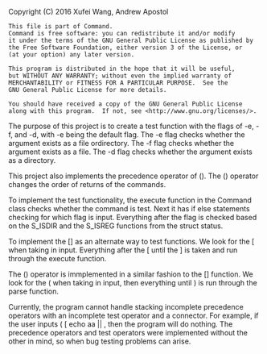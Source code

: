 Copyright (C) 2016  Xufei Wang, Andrew Apostol

    This file is part of Command.
    Command is free software: you can redistribute it and/or modify
    it under the terms of the GNU General Public License as published by
    the Free Software Foundation, either version 3 of the License, or
    (at your option) any later version.

    This program is distributed in the hope that it will be useful,
    but WITHOUT ANY WARRANTY; without even the implied warranty of
    MERCHANTABILITY or FITNESS FOR A PARTICULAR PURPOSE.  See the
    GNU General Public License for more details.

    You should have received a copy of the GNU General Public License
    along with this program.  If not, see <http://www.gnu.org/licenses/>.

The purpose of this project is to create a test function with the flags of 
-e, -f, and -d, with -e being the default flag. The -e flag checks whether 
the argument exists as a file ordirectory. The -f flag checks whether the 
argument exists as a file. The -d flag checks whether the argument exists 
as a directory.

This project also implements the precedence operator of (). The () operator 
changes the order of returns of the commands. 

To implement the test functionality, the execute function in the Command class
checks whether the command is test. Next it has if else statements checking for
which flag is input. Everything after the flag is checked based on the S_ISDIR
and the S_ISREG functions from the struct status. 

To implement the [] as an alternate way to test functions. We look for the [ 
when taking in input. Everything after the [ until the ] is taken and run 
through the execute function. 

The () operator is immplemented in a similar fashion to the [] function. We 
look for the ( when taking in input, then everything until ) is run through
the parse function. 

Currently, the program cannot handle stacking incomplete precedence operators 
with an incomplete test operator and a connector. For example, if the user 
inputs ( [ echo aa || , then the program will do nothing. The precedence 
operators and test operators were implemented without the other in mind, so
when bug testing problems can arise. 